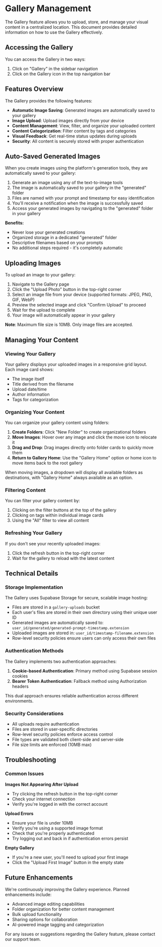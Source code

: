 # Gallery Management

The Gallery feature allows you to upload, store, and manage your visual content in a centralized location. This document provides detailed information on how to use the Gallery effectively.

## Accessing the Gallery

You can access the Gallery in two ways:
1. Click on "Gallery" in the sidebar navigation
2. Click on the Gallery icon in the top navigation bar

## Features Overview

The Gallery provides the following features:

- **Automatic Image Saving**: Generated images are automatically saved to your gallery
- **Image Upload**: Upload images directly from your device
- **Content Management**: View, filter, and organize your uploaded content
- **Content Categorization**: Filter content by tags and categories
- **Visual Feedback**: Get real-time status updates during uploads
- **Security**: All content is securely stored with proper authentication

## Auto-Saved Generated Images

When you create images using the platform's generation tools, they are automatically saved to your gallery:

1. Generate an image using any of the text-to-image tools
2. The image is automatically saved to your gallery in the "generated" folder
3. Files are named with your prompt and timestamp for easy identification
4. You'll receive a notification when the image is successfully saved
5. Access your generated images by navigating to the "generated" folder in your gallery

**Benefits:**
- Never lose your generated creations
- Organized storage in a dedicated "generated" folder
- Descriptive filenames based on your prompts
- No additional steps required - it's completely automatic

## Uploading Images

To upload an image to your gallery:

1. Navigate to the Gallery page
2. Click the "Upload Photo" button in the top-right corner
3. Select an image file from your device (supported formats: JPEG, PNG, GIF, WebP)
4. Preview the selected image and click "Confirm Upload" to proceed
5. Wait for the upload to complete
6. Your image will automatically appear in your gallery

**Note**: Maximum file size is 10MB. Only image files are accepted.

## Managing Your Content

### Viewing Your Gallery

Your gallery displays your uploaded images in a responsive grid layout. Each image card shows:
- The image itself
- Title derived from the filename
- Upload date/time
- Author information
- Tags for categorization

### Organizing Your Content

You can organize your gallery content using folders:

1. **Create Folders**: Click "New Folder" to create organizational folders
2. **Move Images**: Hover over any image and click the move icon to relocate it
3. **Drag and Drop**: Drag images directly onto folder cards to quickly move them
4. **Return to Gallery Home**: Use the "Gallery Home" option or home icon to move items back to the root gallery

When moving images, a dropdown will display all available folders as destinations, with "Gallery Home" always available as an option.

### Filtering Content

You can filter your gallery content by:
1. Clicking on the filter buttons at the top of the gallery
2. Clicking on tags within individual image cards
3. Using the "All" filter to view all content

### Refreshing Your Gallery

If you don't see your recently uploaded images:
1. Click the refresh button in the top-right corner
2. Wait for the gallery to reload with the latest content

## Technical Details

### Storage Implementation

The Gallery uses Supabase Storage for secure, scalable image hosting:
- Files are stored in a `gallery-uploads` bucket
- Each user's files are stored in their own directory using their unique user ID
- Generated images are automatically saved to: `user_id/generated/generated-prompt-timestamp.extension`
- Uploaded images are stored in: `user_id/timestamp-filename.extension`
- Row-level security policies ensure users can only access their own files

### Authentication Methods

The Gallery implements two authentication approaches:

1. **Cookie-based Authentication**: Primary method using Supabase session cookies
2. **Bearer Token Authentication**: Fallback method using Authorization headers

This dual approach ensures reliable authentication across different environments.

### Security Considerations

- All uploads require authentication
- Files are stored in user-specific directories
- Row-level security policies enforce access control
- File types are validated both client-side and server-side
- File size limits are enforced (10MB max)

## Troubleshooting

### Common Issues

**Images Not Appearing After Upload**
- Try clicking the refresh button in the top-right corner
- Check your internet connection
- Verify you're logged in with the correct account

**Upload Errors**
- Ensure your file is under 10MB
- Verify you're using a supported image format
- Check that you're properly authenticated
- Try logging out and back in if authentication errors persist

**Empty Gallery**
- If you're a new user, you'll need to upload your first image
- Click the "Upload First Image" button in the empty state

## Future Enhancements

We're continuously improving the Gallery experience. Planned enhancements include:

- Advanced image editing capabilities
- Folder organization for better content management
- Bulk upload functionality
- Sharing options for collaboration
- AI-powered image tagging and categorization

For any issues or suggestions regarding the Gallery feature, please contact our support team. 